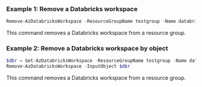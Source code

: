 ### Example 1: Remove a Databricks workspace
```powershell
Remove-AzDatabricksWorkspace -ResourceGroupName testgroup -Name databricks-test
```

This command removes a Databricks workspace from a resource group.

### Example 2: Remove a Databricks workspace by object
```powershell
$dbr = Get-AzDatabricksWorkspace -ResourceGroupName testgroup -Name databricks-test02
Remove-AzDatabricksWorkspace -InputObject $dbr
```

This command removes a Databricks workspace from a resource group.


